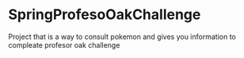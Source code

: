 # SpringProfesoOakChallenge
Project that is a way to consult pokemon and gives you information to compleate profesor oak challenge

